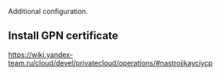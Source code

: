 Additional configuration.

## Install GPN certificate
https://wiki.yandex-team.ru/cloud/devel/privatecloud/operations/#nastrojjkayciycp
